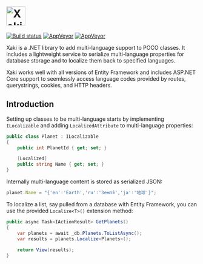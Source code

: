 ﻿<h1><img src="https://xaki.azureedge.net/assets/logo-text-dark-636572324193463289.svg" height="50" alt="Xaki"></h1>

[![Build status](https://ci.appveyor.com/api/projects/status/d217t6s3py0ce6nn?svg=true)](https://ci.appveyor.com/project/mehalick/xaki)
[![AppVeyor](https://img.shields.io/appveyor/ci/mehalick/xaki/master.svg)](https://ci.appveyor.com/project/mehalick/xaki)
[![AppVeyor](https://img.shields.io/appveyor/tests/mehalick/xaki/master.svg)](https://ci.appveyor.com/project/mehalick/xaki/build/tests)

Xaki is a .NET library to add multi-language support to POCO classes. It includes a lightweight service to serialize multi-language properties 
for database storage and to localize them back to specified languages.

Xaki works well with all versions of Entity Framework and includes ASP.NET Core support to seemlessly access language codes provided by routes, querystrings, cookies, and HTTP headers. 

## Introduction

Setting up classes to be multi-language starts by implementing `ILocalizable` and adding `LocalizedAttribute` to multi-language properties:

```csharp
public class Planet : ILocalizable
{
    public int PlanetId { get; set; }

    [Localized]
    public string Name { get; set; }
}
```

Internally multi-language content is stored as serialized JSON:

```js
planet.Name = "{'en':'Earth','ru':'Земля́','ja':'地球'}";
```

To localize a list, say pulled from a database with Entity Framework, you can use the provided `Localize<T>()` extension method:

```csharp
public async Task<IActionResult> GetPlanets()
{
    var planets = await _db.Planets.ToListAsync();
    var results = planets.Localize<Planets>();
    
    return View(results);
}
```
